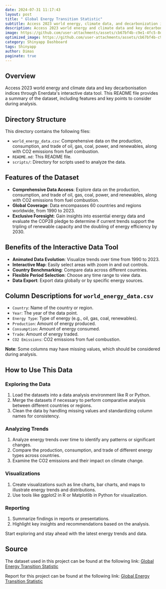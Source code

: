 ```yaml
---
date: 2024-07-31 11:17:43
layout: post
title: " Global Energy Transition Statistic"
subtitle: Access 2023 world energy, climate data, and decarbonization indices via Enerdata's interactive tool. 
description: Access 2023 world energy and climate data and key decarbonisation indices through Enerdata's interactive data tool.
image: https://github.com/user-attachments/assets/cb67bf4b-c9e1-4fc5-8d49-18d992b3290d
optimized_image: https://github.com/user-attachments/assets/cb67bf4b-c9e1-4fc5-8d49-18d992b3290d
category: Shinyapp Dashboard
tags: Shinyapp
author: Dimas
paginate: true
---
```


## Overview
Access 2023 world energy and climate data and key decarbonisation indices through Enerdata's interactive data tool. This README file provides a summary of the dataset, including features and key points to consider during analysis.

## Directory Structure
This directory contains the following files:
- `world_energy_data.csv`: Comprehensive data on the production, consumption, and trade of oil, gas, coal, power, and renewables, along with CO2 emissions from fuel combustion.
- `README.md`: This README file.
- `scripts/`: Directory for scripts used to analyze the data.

## Features of the Dataset
- **Comprehensive Data Access**: Explore data on the production, consumption, and trade of oil, gas, coal, power, and renewables, along with CO2 emissions from fuel combustion.
- **Global Coverage**: Data encompasses 60 countries and regions worldwide, from 1990 to 2023.
- **Exclusive Foresight**: Gain insights into essential energy data and evaluate the COP28 pledge to determine if current trends support the tripling of renewable capacity and the doubling of energy efficiency by 2030.

## Benefits of the Interactive Data Tool
- **Animated Data Evolution**: Visualize trends over time from 1990 to 2023.
- **Interactive Map**: Easily select areas with zoom in and out controls.
- **Country Benchmarking**: Compare data across different countries.
- **Flexible Period Selection**: Choose any time range to view data.
- **Data Export**: Export data globally or by specific energy sources.

## Column Descriptions for `world_energy_data.csv`
- `Country`: Name of the country or region.
- `Year`: The year of the data point.
- `Energy Type`: Type of energy (e.g., oil, gas, coal, renewables).
- `Production`: Amount of energy produced.
- `Consumption`: Amount of energy consumed.
- `Trade`: Amount of energy traded.
- `CO2 Emissions`: CO2 emissions from fuel combustion.

**Note**: Some columns may have missing values, which should be considered during analysis.

## How to Use This Data

### Exploring the Data
1. Load the datasets into a data analysis environment like R or Python.
2. Merge the datasets if necessary to perform comparative analysis between different countries or regions.
3. Clean the data by handling missing values and standardizing column names for consistency.

### Analyzing Trends
1. Analyze energy trends over time to identify any patterns or significant changes.
2. Compare the production, consumption, and trade of different energy types across countries.
3. Examine the CO2 emissions and their impact on climate change.

### Visualizations
1. Create visualizations such as line charts, bar charts, and maps to illustrate energy trends and distributions.
2. Use tools like ggplot2 in R or Matplotlib in Python for visualization.

### Reporting
1. Summarize findings in reports or presentations.
2. Highlight key insights and recommendations based on the analysis.

Start exploring and stay ahead with the latest energy trends and data.

## Source
The dataset used in this project can be found at the following link:
[Global Energy Transition Statistic](https://energydata.info/dataset/global-energy-statistics-yearbook-dataset)

Report for this project can be found at the following link:
[Global Energy Transition Statistic](https://dimasaditya.shinyapps.io/Energy_Analysis/)


